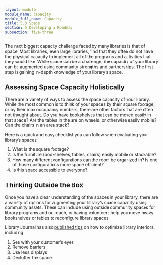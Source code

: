 ```yaml
---
layout: module
module_name: capacity
module_full_name: Capacity
title: 5.3 Space
section: 5 Developing a Roadmap
subsection: five-three
---
```


The next biggest capacity challenge faced by many libraries is that of space. Most libraries, even large libraries, find that they often do not have the physical capacity to implement all of the programs and activities that they would like. While space can be a challenge, the capacity of your library can be augmented using community strengths and partnerships. The first step is gaining in-depth knowledge of your library’s space. 

## Assessing Space Capacity Holistically

There are a variety of ways to assess the space capacity of your library. While the most common is to think of your spaces by their square footage, or by their max occupancy numbers, there are other factors that are often not thought about. Do you have bookshelves that can be moved easily in that space? Are the tables in the are on wheels, or otherwise easily mobile? Can the chairs in an area stack? 


Here is a quick and easy checklist you can follow when evaluating your library’s spaces: 
1. What is the square footage? 
2. Is the furniture (bookshelves, tables, chairs) easily mobile or stackable? 
3. How many different configurations can the room be organized in? Is one of those configurations more space efficient? 
4. Is this space accessible to everyone? 


## Thinking Outside the Box

Once you have a clear understanding of the spaces in your library, there are a variety of options for augmenting your library’s space capacity using community assets. These can include using outside community spaces for library programs and outreach, or having volunteers help you move heavy bookshelves or tables to reconfigure library spaces. 


Library Journal has also <a href="https://lj.libraryjournal.com/2011/08/buildings/10-steps-to-a-better-library-interior-tips-that-dont-have-to-cost-a-lot-library-by-design/#_" target="_blank">published tips</a> on how to optimize library interiors, including: 

1. See with your customer’s eyes 
2. Remove barriers 
3. Use less displays 
4. Declutter the space 
